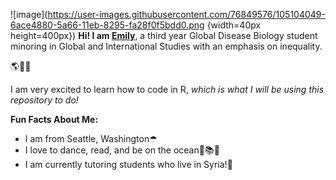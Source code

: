 ![image](https://user-images.githubusercontent.com/76849576/105104049-6ace4880-5a66-11eb-8295-fa28f0f5bdd0.png {width=40px height=400px})
**Hi! I am [Emily](mailto:erspencer@ucdavis.edu)**, a third year Global Disease Biology student minoring in Global and International Studies with an emphasis on inequality. 

🌎🦠🤝

I am very excited to learn how to code in R, *which is what I will be using this repository to do!*

 **Fun Facts About Me:**
* I am from Seattle, Washington☂
* I love to dance, read, and be on the ocean💃📚🌊
* I am currently tutoring students who live in Syria!📝

